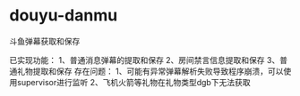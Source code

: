 # douyu-danmu
斗鱼弹幕获取和保存

已实现功能：
 1、普通消息弹幕的提取和保存
 2、房间禁言信息提取和保存
 3、普通礼物提取和保存
存在问题：
 1、可能有异常弹幕解析失败导致程序崩溃，可以使用supervisor进行监听
  2、飞机火箭等礼物在礼物类型dgb下无法获取
